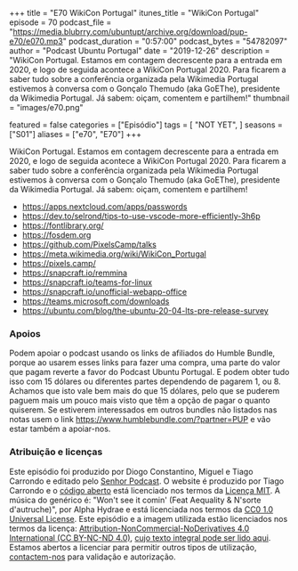 +++
title = "E70 WikiCon Portugal"
itunes_title = "WikiCon Portugal"
episode = 70
podcast_file = "https://media.blubrry.com/ubuntupt/archive.org/download/pup-e70/e070.mp3"
podcast_duration = "0:57:00"
podcast_bytes = "54782097"
author = "Podcast Ubuntu Portugal"
date = "2019-12-26"
description = "WikiCon Portugal. Estamos em contagem decrescente para a entrada em 2020, e logo de seguida acontece a WikiCon Portugal 2020. Para ficarem a saber tudo sobre a conferência organizada pela Wikimedia Portugal estivemos à conversa com o Gonçalo Themudo (aka GoEThe), presidente da Wikimedia Portugal. Já sabem: oiçam, comentem e partilhem!"
thumbnail = "images/e70.png"

featured = false
categories = ["Episódio"]
tags = [
  "NOT YET",
]
seasons = ["S01"]
aliases = ["e70", "E70"]
+++

WikiCon Portugal. Estamos em contagem decrescente para a entrada em 2020, e logo de seguida acontece a WikiCon Portugal 2020. Para ficarem a saber tudo sobre a conferência organizada pela Wikimedia Portugal estivemos à conversa com o Gonçalo Themudo (aka GoEThe), presidente da Wikimedia Portugal. Já sabem: oiçam, comentem e partilhem!

* https://apps.nextcloud.com/apps/passwords
* https://dev.to/selrond/tips-to-use-vscode-more-efficiently-3h6p
* https://fontlibrary.org/
* https://fosdem.org
* https://github.com/PixelsCamp/talks
* https://meta.wikimedia.org/wiki/WikiCon_Portugal
* https://pixels.camp/
* https://snapcraft.io/remmina
* https://snapcraft.io/teams-for-linux
* https://snapcraft.io/unofficial-webapp-office
* https://teams.microsoft.com/downloads
* https://ubuntu.com/blog/the-ubuntu-20-04-lts-pre-release-survey


### Apoios
Podem apoiar o podcast usando os links de afiliados do Humble Bundle, porque ao usarem esses links para fazer uma compra, uma parte do valor que pagam reverte a favor do Podcast Ubuntu Portugal.
E podem obter tudo isso com 15 dólares ou diferentes partes dependendo de pagarem 1, ou 8.
Achamos que isto vale bem mais do que 15 dólares, pelo que se puderem paguem mais um pouco mais visto que têm a opção de pagar o quanto quiserem.
Se estiverem interessados em outros bundles não listados nas notas usem o link https://www.humblebundle.com/?partner=PUP e vão estar também a apoiar-nos.

### Atribuição e licenças
Este episódio foi produzido por Diogo Constantino, Miguel e Tiago Carrondo e editado pelo [Senhor Podcast](https://senhorpodcast.pt/).
O website é produzido por Tiago Carrondo e o [código aberto](https://gitlab.com/podcastubuntuportugal/website) está licenciado nos termos da [Licença MIT](https://gitlab.com/podcastubuntuportugal/website/main/LICENSE).
A música do genérico é: "Won't see it comin' (Feat Aequality & N'sorte d'autruche)", por Alpha Hydrae e está licenciada nos termos da [CC0 1.0 Universal License](https://creativecommons.org/publicdomain/zero/1.0/).
Este episódio e a imagem utilizada estão licenciados nos termos da licença: [Attribution-NonCommercial-NoDerivatives 4.0 International (CC BY-NC-ND 4.0)](https://creativecommons.org/licenses/by-nc-nd/4.0/), [cujo texto integral pode ser lido aqui](https://creativecommons.org/licenses/by-nc-nd/4.0/legalcode). Estamos abertos a licenciar para permitir outros tipos de utilização, [contactem-nos](https://podcastubuntuportugal.org/contactos) para validação e autorização.

